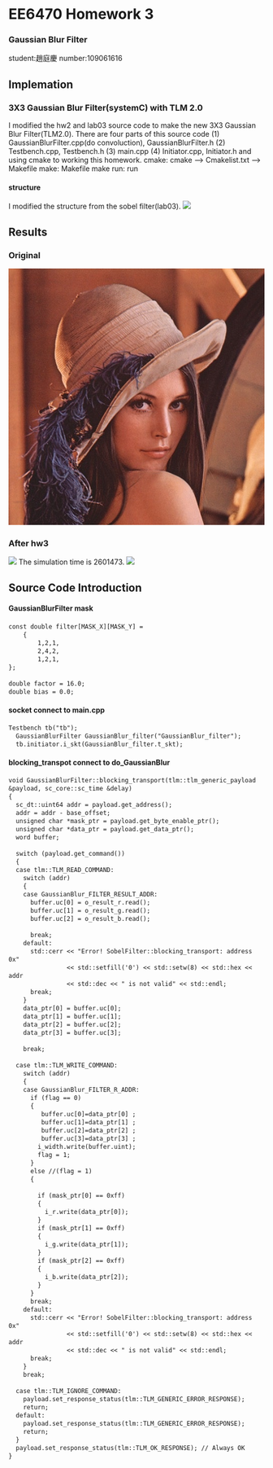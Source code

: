 # EE6470 Homework 3
### Gaussian Blur Filter
student:趙庭慶 number:109061616
## Implemation
### 3X3 Gaussian Blur Filter(systemC) with TLM 2.0
I modified the hw2 and lab03 source code to make the new 3X3 Gaussian Blur Filter(TLM2.0).
There are four parts of this source code
(1) GaussianBlurFilter.cpp(do convoluction), GaussianBlurFilter.h
(2) Testbench.cpp, Testbench.h
(3) main.cpp
(4) Initiator.cpp, Initiator.h
and using cmake to working this homework.
cmake: cmake --> Cmakelist.txt --> Makefile
make: Makefile
make run: run
#### structure
I modified the structure from the sobel filter(lab03).
![](https://raw.githubusercontent.com/patrick047/EE6470/main/hw3/GaussianBlurSC/hw3_2.JPG)

## Results 
### Original
![](https://raw.githubusercontent.com/patrick047/EE6470/main/hw1/Gaussian_Blur/lena.bmp)
### After hw3
![](https://raw.githubusercontent.com/patrick047/EE6470/main/hw3/GaussianBlurSC/build/lena_filted.bmp)
The simulation time is 2601473.
![](https://raw.githubusercontent.com/patrick047/EE6470/main/hw3/GaussianBlurSC/hw3_1.PNG)

## Source Code Introduction
#### GaussianBlurFilter mask
```
const double filter[MASK_X][MASK_Y] =
    {
        1,2,1,
        2,4,2,
        1,2,1,
};

double factor = 16.0;
double bias = 0.0;

```
#### socket connect to main.cpp
```
Testbench tb("tb");
  GaussianBlurFilter GaussianBlur_filter("GaussianBlur_filter");
  tb.initiator.i_skt(GaussianBlur_filter.t_skt);
```
#### blocking_transpot connect to do_GaussianBlur
```
void GaussianBlurFilter::blocking_transport(tlm::tlm_generic_payload &payload, sc_core::sc_time &delay)
{
  sc_dt::uint64 addr = payload.get_address();
  addr = addr - base_offset;
  unsigned char *mask_ptr = payload.get_byte_enable_ptr();
  unsigned char *data_ptr = payload.get_data_ptr();
  word buffer;

  switch (payload.get_command())
  {
  case tlm::TLM_READ_COMMAND:
    switch (addr)
    {
    case GaussianBlur_FILTER_RESULT_ADDR:
      buffer.uc[0] = o_result_r.read();
      buffer.uc[1] = o_result_g.read();
      buffer.uc[2] = o_result_b.read();

      break;
    default:
      std::cerr << "Error! SobelFilter::blocking_transport: address 0x"
                << std::setfill('0') << std::setw(8) << std::hex << addr
                << std::dec << " is not valid" << std::endl;
      break;
    }
    data_ptr[0] = buffer.uc[0];
    data_ptr[1] = buffer.uc[1];
    data_ptr[2] = buffer.uc[2];
    data_ptr[3] = buffer.uc[3];

    break;

  case tlm::TLM_WRITE_COMMAND:
    switch (addr)
    {
    case GaussianBlur_FILTER_R_ADDR:
      if (flag == 0)
      {
         buffer.uc[0]=data_ptr[0] ;
         buffer.uc[1]=data_ptr[1] ;
         buffer.uc[2]=data_ptr[2] ;
         buffer.uc[3]=data_ptr[3] ;
        i_width.write(buffer.uint);
        flag = 1;
      }
      else //(flag = 1)
      {
         
        if (mask_ptr[0] == 0xff)
        {
          i_r.write(data_ptr[0]);
        }
        if (mask_ptr[1] == 0xff)
        {
          i_g.write(data_ptr[1]);
        }
        if (mask_ptr[2] == 0xff)
        {
          i_b.write(data_ptr[2]);
        }
      }
      break;
    default:
      std::cerr << "Error! SobelFilter::blocking_transport: address 0x"
                << std::setfill('0') << std::setw(8) << std::hex << addr
                << std::dec << " is not valid" << std::endl;
      break;
    }
    break;

  case tlm::TLM_IGNORE_COMMAND:
    payload.set_response_status(tlm::TLM_GENERIC_ERROR_RESPONSE);
    return;
  default:
    payload.set_response_status(tlm::TLM_GENERIC_ERROR_RESPONSE);
    return;
  }
  payload.set_response_status(tlm::TLM_OK_RESPONSE); // Always OK
}
```